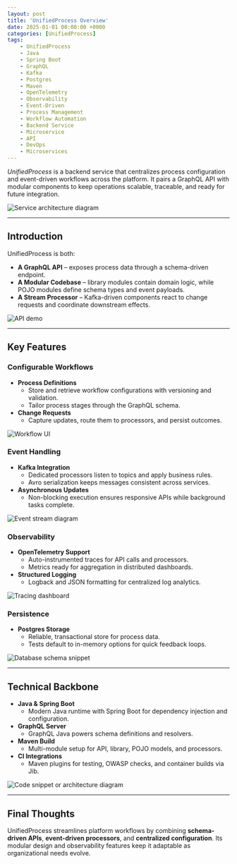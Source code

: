 ```yaml
---
layout: post
title: 'UnifiedProcess Overview'
date: 2025-01-01 00:00:00 +0000
categories: [UnifiedProcess]
tags:
    - UnifiedProcess
    - Java
    - Spring Boot
    - GraphQL
    - Kafka
    - Postgres
    - Maven
    - OpenTelemetry
    - Observability
    - Event-Driven
    - Process Management
    - Workflow Automation
    - Backend Service
    - Microservice
    - API
    - DevOps
    - Microservices
---
```


_UnifiedProcess_ is a backend service that centralizes process configuration and event-driven workflows across the platform. It pairs a GraphQL API with modular components to keep operations scalable, traceable, and ready for future integration.

![Service architecture diagram](https://placehold.co/600x400?text=Placeholder&format=svg)

---

## Introduction

UnifiedProcess is both:

-   **A GraphQL API** – exposes process data through a schema-driven endpoint.
-   **A Modular Codebase** – library modules contain domain logic, while POJO modules define schema types and event payloads.
-   **A Stream Processor** – Kafka-driven components react to change requests and coordinate downstream effects.

![API demo](https://placehold.co/600x400?text=Placeholder&format=svg)

---

## Key Features

### Configurable Workflows

-   **Process Definitions**
    -   Store and retrieve workflow configurations with versioning and validation.
    -   Tailor process stages through the GraphQL schema.
-   **Change Requests**
    -   Capture updates, route them to processors, and persist outcomes.

![Workflow UI](https://placehold.co/600x400?text=Placeholder&format=svg)

### Event Handling

-   **Kafka Integration**
    -   Dedicated processors listen to topics and apply business rules.
    -   Avro serialization keeps messages consistent across services.
-   **Asynchronous Updates**
    -   Non-blocking execution ensures responsive APIs while background tasks complete.

![Event stream diagram](https://placehold.co/600x400?text=Placeholder&format=svg)

### Observability

-   **OpenTelemetry Support**
    -   Auto-instrumented traces for API calls and processors.
    -   Metrics ready for aggregation in distributed dashboards.
-   **Structured Logging**
    -   Logback and JSON formatting for centralized log analytics.

![Tracing dashboard](https://placehold.co/600x400?text=Placeholder&format=svg)

### Persistence

-   **Postgres Storage**
    -   Reliable, transactional store for process data.
    -   Tests default to in-memory options for quick feedback loops.

![Database schema snippet](https://placehold.co/600x400?text=Placeholder&format=svg)

---

## Technical Backbone

-   **Java & Spring Boot**
    -   Modern Java runtime with Spring Boot for dependency injection and configuration.
-   **GraphQL Server**
    -   GraphQL Java powers schema definitions and resolvers.
-   **Maven Build**
    -   Multi-module setup for API, library, POJO models, and processors.
-   **CI Integrations**
    -   Maven plugins for testing, OWASP checks, and container builds via Jib.

![Code snippet or architecture diagram](https://placehold.co/600x400?text=Placeholder&format=svg)

---

## Final Thoughts

UnifiedProcess streamlines platform workflows by combining **schema-driven APIs**, **event-driven processors**, and **centralized configuration**. Its modular design and observability features keep it adaptable as organizational needs evolve.
